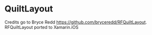 # QuiltLayout
Credits go to Bryce Redd https://github.com/bryceredd/RFQuiltLayout. RFQuiltLayout ported to Xamarin.iOS